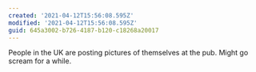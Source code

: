 ```yaml
---
created: '2021-04-12T15:56:08.595Z'
modified: '2021-04-12T15:56:08.595Z'
guid: 645a3002-b726-4187-b120-c18268a20017
---
```

People in the UK are posting pictures of themselves at the pub. Might go scream for a while. 
